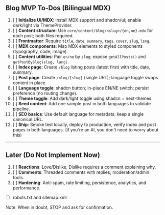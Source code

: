 ## Blog MVP To-Dos (Bilingual MDX)

1. [ ] **Initialize UI/MDX**: Install MDX support and shadcn/ui; enable dark/light via ThemeProvider.
2. [ ] **Content structure**: Use `core/content/blog/<slug>/{en,ne}.mdx` for each post; both files required.
3. [ ] **Frontmatter**: Require `title`, `date`, `summary`, `tags`, `cover`, `slug`, `lang`.
4. [ ] **MDX components**: Map MDX elements to styled components (typography, code, image).
5. [ ] **Content utilities**: Pair `en/ne` by `slug`; expose `getAllPosts()` and `getPostBySlug(slug, lang)`.
6. [ ] **Index page**: Create `/blog` listing posts (latest first) with title, date, summary.
7. [ ] **Post page**: Create `/blog/[slug]` (single URL); language toggle swaps content in place.
8. [ ] **Language toggle**: shadcn button; in-place EN/NE switch; persist preference (no routing change).
9. [ ] **Theme toggle**: Add dark/light toggle using shadcn + next-themes.
10. [ ] **Seed content**: Add one sample post in both languages to validate pipeline.
11. [ ] **SEO basics**: Use default language for metadata; keep a single canonical URL.
12. [ ] **Ship**: Smoke test locally, deploy to production, verify index and post pages in both languages. (if you're an AI, you don't need to worry about this)

---

## Later (Do Not Implement Now)

1. [ ] **Reactions**: Love/Dislike; Dislike requires a comment explaining why.
2. [ ] **Comments**: Threaded comments with replies; moderation/admin tools.
3. [ ] **Hardening**: Anti-spam, rate limiting, persistence, analytics, and performance.

- [ ] robots.txt and sitemap.xml


Note: When in doubt, STOP and ask for confirmation.